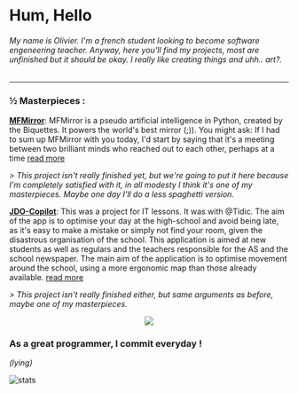 # Hum, Hello

###### My name is Olivier. I'm a french student looking to become software engeneering teacher. Anyway, here you'll find my projects, most are unfinished but it should be okay. I really like creating things and uhh.. art?.

---

### ½ Masterpieces :

**[MFMirror](https://github.com/aweirdwhale/MFMirror/blob/mfm/README.md "MFMIRROR")**: MFMirror is a pseudo artificial intelligence in Python, created by the Biquettes. It powers the world's best mirror (;)). You might ask: If I had to sum up MFMirror with you today, I'd start by saying that it's a meeting between two brilliant minds who reached out to each other, perhaps at a time [read more](https://github.com/aweirdwhale/MFMirror/blob/mfm/README.md)

*> This project isn't really finished yet, but we're going to put it here because I'm completely satisfied with it, in all modesty I think it's one of my masterpieces. Maybe one day I'll do a less spaghetti version.*

**[JDO-Copilot](https://github.com/tidic84/JDOCopilot/blob/main/README.md)**: This was a project for IT lessons. It was with @Tidic. The aim of the app is to optimise your day at the high-school and avoid being late, as it's easy to make a mistake or simply not find your room, given the disastrous organisation of the school.
This application is aimed at new students as well as regulars and the teachers responsible for the AS and the school newspaper.
The main aim of the application is to optimise movement around the school, using a more ergonomic map than those already available. [read more](https://github.com/tidic84/JDOCopilot/blob/main/README.md)

*> This project isn't really finished either, but same arguments as before, maybe one of my masterpieces.*

<div align="center">
<img src="https://media.discordapp.net/attachments/657940718186266645/1290007903381749882/image.png?ex=66fae4fb&is=66f9937b&hm=bee5be9e21171cb4b306fe7d48d33d4490e5a66cb8860fe6ac42e433d6355859&=&format=webp&quality=lossless&width=351&height=350">
</div>

### As a great programmer, I commit everyday !

*(lying)*

![stats](https://awesome-github-stats.azurewebsites.net/user-stats/aweirdwhale?cardType=level&theme=github-dark&preferLogin=true&Background=DD272700&Ring=B632A6)

